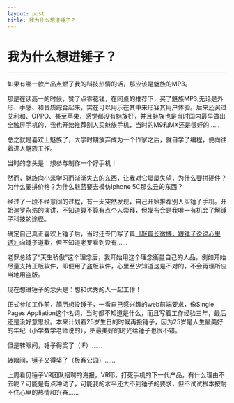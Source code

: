 ```yaml
---
layout: post
title: 我为什么想进锤子？
---
```

# 我为什么想进锤子？
---

如果有哪一款产品点燃了我的科技热情的话，那应该是魅族的MP3。

那是在读高一的时候，赞了点零花钱，在同桌的推荐下，买了魅族MP3,无论是外形、手感、和音质综合起来，实在可以用乐在其中来形容其用户体验。后来还买过艾利和、OPPO、甚至苹果，感觉都没有魅族好，并且魅族也是当时国内最早做出全触屏手机的，我也开始推荐别人买魅族手机，当时的M9和MX还是很好的……

总之就是喜欢上魅族了，大学时期放弃成为一个作家之后，就自学了编程，便向往着进入魅族工作。

当时的念头是：想参与制作一个好手机！

然而，魅族向小米学习而渐渐失去的东西，让我对它屡屡失望，为什么要拼硬件？为什么要拼价格？为什么魅蓝要去模仿Iphone 5C那么丑的东西？

经过了一段不经意间的过程，有一天突然发现，自己开始推荐别人买锤子手机。开始追罗永浩的演讲，不知道算不算有点个人崇拜，但发布会是我唯一有机会了解锤子科技的途径。

确定自己真正喜欢上锤子后，当时还专门写了篇[《敲篇长微博，跟锤子说说心里话》](http://weibo.com/p/1001603773133332032861)向锤子道歉，但不知道老罗看到没有……

老罗总结了“天生骄傲”这个理念后，我开始用这个理念衡量自己的人品，例如开始尽量支持正版软件，即便用了盗版软件，心里至少知道这是不对的，不会再理所应当地用盗版。

现在想进锤子的念头是：想和优秀的人一起工作！

正式参加工作前，简历想投锤子，一看自己感兴趣的web前端要求，像Single Pages Appliation这个名词，当时都不知道是什么，而且写着工作经验三年，最后还是没好意思投。本来计划着25岁生日的时候再投锤子，因为25岁是人生最美好的年纪（小学数学老师说的），把最美好的时光给锤子也很不错。

但是转眼间，锤子得奖了（IF）……

转眼间，锤子又得奖了（极客公园）……

上周看见锤子VR团队招聘的海报，VR耶，打死手机的下一代产品，有什么理由不去呢？可能是有点冲动了，可能我的水平还大不到锤子的要求，但不试试根本按耐不住心里的热情和兴奋……
